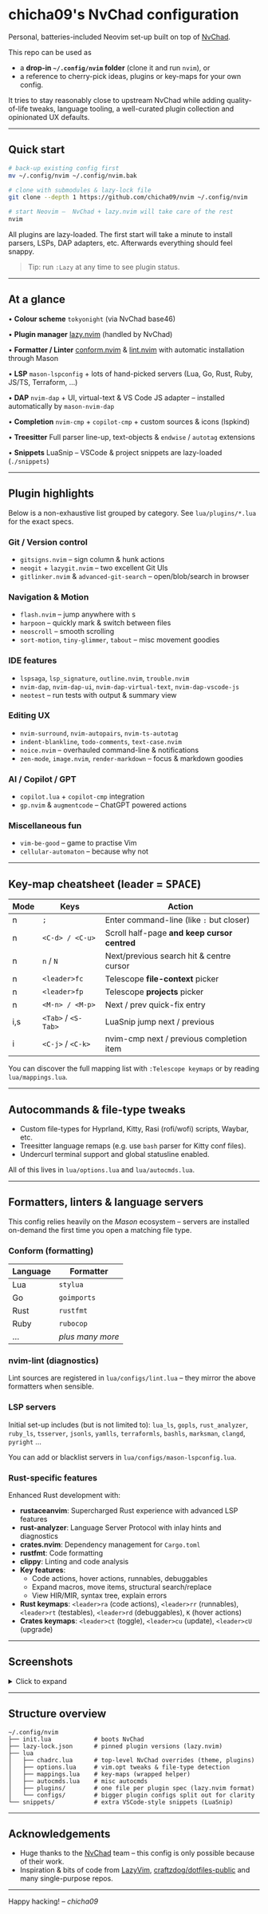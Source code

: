 # chicha09's NvChad configuration

Personal, batteries-included Neovim set-up built on top of [NvChad](https://github.com/NvChad/NvChad).

This repo can be used as

* a **drop-in `~/.config/nvim` folder** (clone it and run `nvim`), or
* a reference to cherry-pick ideas, plugins or key-maps for your own config.

It tries to stay reasonably close to upstream NvChad while adding quality-of-life tweaks, language tooling, a well-curated plugin collection and opinionated UX defaults.

---

## Quick start

```bash
# back-up existing config first
mv ~/.config/nvim ~/.config/nvim.bak

# clone with submodules & lazy-lock file
git clone --depth 1 https://github.com/chicha09/nvim ~/.config/nvim

# start Neovim –  NvChad + lazy.nvim will take care of the rest
nvim
```

All plugins are lazy-loaded.  The first start will take a minute to install
parsers, LSPs, DAP adapters, etc. Afterwards everything should feel snappy.

> Tip: run `:Lazy` at any time to see plugin status.

---

## At a glance

• **Colour scheme**         `tokyonight` (via NvChad base46)

• **Plugin manager**        [lazy.nvim](https://github.com/folke/lazy.nvim) (handled by NvChad)

• **Formatter / Linter**    [conform.nvim](https://github.com/stevearc/conform.nvim) & [lint.nvim](https://github.com/mfussenegger/nvim-lint) with automatic installation through Mason

• **LSP**                   `mason-lspconfig` + lots of hand-picked servers (Lua, Go, Rust, Ruby, JS/TS, Terraform, …)

• **DAP**                   `nvim-dap` + UI, virtual-text & VS Code JS adapter – installed automatically by `mason-nvim-dap`

• **Completion**            `nvim-cmp` + `copilot-cmp` + custom sources & icons (lspkind)

• **Treesitter**            Full parser line-up, text-objects & `endwise` / `autotag` extensions

• **Snippets**              LuaSnip – VSCode & project snippets are lazy-loaded (`./snippets`)

---

## Plugin highlights

Below is a non-exhaustive list grouped by category.  See `lua/plugins/*.lua` for the exact specs.

### Git / Version control

* `gitsigns.nvim` – sign column & hunk actions
* `neogit` + `lazygit.nvim` – two excellent Git UIs
* `gitlinker.nvim` & `advanced-git-search` – open/blob/search in browser

### Navigation & Motion

* `flash.nvim` – jump anywhere with <kbd>s</kbd>
* `harpoon` – quickly mark & switch between files
* `neoscroll` – smooth scrolling
* `sort-motion`, `tiny-glimmer`, `tabout` – misc movement goodies

### IDE features

* `lspsaga`, `lsp_signature`, `outline.nvim`, `trouble.nvim`
* `nvim-dap`, `nvim-dap-ui`, `nvim-dap-virtual-text`, `nvim-dap-vscode-js`
* `neotest` – run tests with output & summary view

### Editing UX

* `nvim-surround`, `nvim-autopairs`, `nvim-ts-autotag`
* `indent-blankline`, `todo-comments`, `text-case.nvim`
* `noice.nvim` – overhauled command-line & notifications
* `zen-mode`, `image.nvim`, `render-markdown` – focus & markdown goodies

### AI / Copilot / GPT

* `copilot.lua` + `copilot-cmp` integration
* `gp.nvim` & `augmentcode` – ChatGPT powered actions

### Miscellaneous fun

* `vim-be-good` – game to practise Vim
* `cellular-automaton` – because why not

---

## Key-map cheatsheet (leader = <kbd>SPACE</kbd>)

| Mode | Keys                       | Action                                       |
|------|---------------------------|----------------------------------------------|
| n    | `;`                       | Enter command-line (like `:` but closer)     |
| n    | `<C-d> / <C-u>`           | Scroll half-page **and keep cursor centred** |
| n    | `n` / `N`                 | Next/previous search hit & centre cursor     |
| n    | `<leader>fc`              | Telescope **file-context** picker            |
| n    | `<leader>fp`              | Telescope **projects** picker                |
| n    | `<M-n> / <M-p>`           | Next / prev quick-fix entry                  |
| i,s  | `<Tab>` / `<S-Tab>`       | LuaSnip jump next / previous                 |
| i    | `<C-j>` / `<C-k>`         | nvim-cmp next / previous completion item     |

You can discover the full mapping list with `:Telescope keymaps` or by reading `lua/mappings.lua`.

---

## Autocommands & file-type tweaks

* Custom file-types for Hyprland, Kitty, Rasi (rofi/wofi) scripts, Waybar, etc.
* Treesitter language remaps (e.g. use `bash` parser for Kitty conf files).
* Undercurl terminal support and global statusline enabled.

All of this lives in `lua/options.lua` and `lua/autocmds.lua`.

---

## Formatters, linters & language servers

This config relies heavily on the *Mason* ecosystem – servers are installed
on-demand the first time you open a matching file type.

### Conform (formatting)

| Language | Formatter  |
|----------|------------|
| Lua      | `stylua`   |
| Go       | `goimports`|
| Rust     | `rustfmt`  |
| Ruby     | `rubocop`  |
| …        | *plus many more* |

### nvim-lint (diagnostics)

Lint sources are registered in `lua/configs/lint.lua` – they mirror the above
formatters when sensible.

### LSP servers

Initial set-up includes (but is not limited to): `lua_ls`, `gopls`, `rust_analyzer`,
`ruby_ls`, `tsserver`, `jsonls`, `yamlls`, `terraformls`, `bashls`, `marksman`,
`clangd`, `pyright` …

You can add or blacklist servers in `lua/configs/mason-lspconfig.lua`.

### Rust-specific features

Enhanced Rust development with:
- **rustaceanvim**: Supercharged Rust experience with advanced LSP features
- **rust-analyzer**: Language Server Protocol with inlay hints and diagnostics
- **crates.nvim**: Dependency management for `Cargo.toml`
- **rustfmt**: Code formatting
- **clippy**: Linting and code analysis
- **Key features**:
  - Code actions, hover actions, runnables, debuggables
  - Expand macros, move items, structural search/replace
  - View HIR/MIR, syntax tree, explain errors
- **Rust keymaps**: `<leader>ra` (code actions), `<leader>rr` (runnables), `<leader>rt` (testables), `<leader>rd` (debuggables), `K` (hover actions)
- **Crates keymaps**: `<leader>ct` (toggle), `<leader>cu` (update), `<leader>cU` (upgrade)

---

## Screenshots

<details>
<summary>Click to expand</summary>

![nvchad-dashboard](https://user-images.githubusercontent.com/0/placeholder-dashboard.png)

![coding-view](https://user-images.githubusercontent.com/0/placeholder-code.png)

</details>

---

## Structure overview

```
~/.config/nvim
├── init.lua            # boots NvChad
├── lazy-lock.json      # pinned plugin versions (lazy.nvim)
├── lua
│   ├── chadrc.lua      # top-level NvChad overrides (theme, plugins)
│   ├── options.lua     # vim.opt tweaks & file-type detection
│   ├── mappings.lua    # key-maps (wrapped helper)
│   ├── autocmds.lua    # misc autocmds
│   ├── plugins/        # one file per plugin spec (lazy.nvim format)
│   └── configs/        # bigger plugin configs split out for clarity
└── snippets/           # extra VSCode-style snippets (LuaSnip)
```

---

## Acknowledgements

* Huge thanks to the [NvChad](https://github.com/NvChad/NvChad) team – this
  config is only possible because of their work.
* Inspiration & bits of code from
  [LazyVim](https://github.com/LazyVim/LazyVim),
  [craftzdog/dotfiles-public](https://github.com/craftzdog/dotfiles-public)
  and many single-purpose repos.

---

Happy hacking!  – *chicha09*
